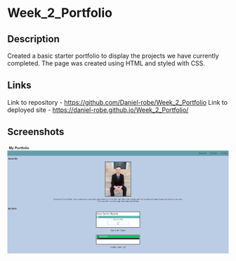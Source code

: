 # Week_2_Portfolio

## Description

Created a basic starter portfolio to display the projects we have currently completed. The page was created using HTML and styled with CSS.

## Links

Link to repository - https://github.com/Daniel-robe/Week_2_Portfolio
Link to deployed site - https://daniel-robe.github.io/Week_2_Portfolio/

## Screenshots 

![Screenshot 1](./assets/img/screenshot-one.JPG)
